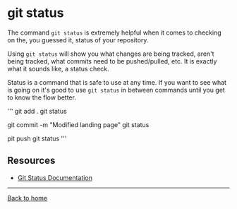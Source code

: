 # git status

The command `git status` is extremely helpful when it comes to checking on the, you guessed it, status of your repository.

Using `git status` will show you what changes are being tracked, aren't being tracked, what commits need to be pushed/pulled, etc.
It is exactly what it sounds like, a status check.

Status is a command that is safe to use at any time.
If you want to see what is going on it's good to use `git status` in between commands until you get to know the flow better.

'''
git add .
git status

git commit -m "Modified landing page"
git status

pit push
git status
'''

## Resources

- [Git Status Documentation](https://git-scm.com/docs/git-status)

---

[Back to home](../README.md)